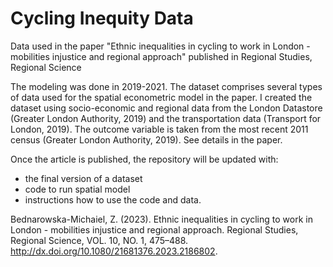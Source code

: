 # Cycling Inequity Data
Data used in the paper "Ethnic inequalities in cycling to work in London - mobilities injustice and regional approach" published in Regional Studies, Regional Science

The modeling was done in 2019-2021.
The dataset comprises several types of data used for the spatial econometric model in the paper. 
I created the dataset using socio-economic and regional data from the London Datastore (Greater London Authority, 2019) 
and the transportation data (Transport for London, 2019). The outcome variable is taken from the most recent 2011 census 
(Greater London Authority, 2019). See details in the paper.

Once the article is published, the repository will be updated with:
* the final version of a dataset
* code to run spatial model
* instructions how to use the code and data.

Bednarowska-Michaiel, Z. (2023). Ethnic inequalities in cycling to work in London - mobilities injustice and regional approach. Regional Studies, Regional Science, VOL. 10, NO. 1, 475–488. http://dx.doi.org/10.1080/21681376.2023.2186802.
